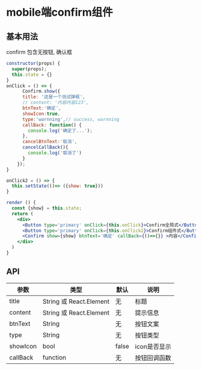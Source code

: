# mobile端confirm组件

## 基本用法
confirm
包含无按钮, 确认框

```jsx harmony
constructor(props) {
  super(props);
  this.state = {}
}
onClick = () => {
      Confirm.show({
      title: '这是一个测试弹框',
      // content: '内容内容123',
      btnText:'确定',
      showIcon:true,
      type:'warnning',// success, warnning
      callBack: function() {
        console.log('确定了...');
      },
      cancelBtnText:'取消',
      cancelCallBack(){
        console.log('取消了')
      }
    });
}

onClick2 = () => {
  this.setState(()=> ({show: true}))
}

render () {
  const {show} = this.state;
  return (
    <div>
      <Button type='primary' onClick={this.onClick}>Confirm全局式</Button>{' '}
      <Button type='primary' onClick={this.onClick2}>Confirm组件式</Button>{' '}
      <Confirm show={show} btnText='确定' callBack={()=>{}} >内容</Confirm>
    </div>
  )
}
```

## API

|   参数    |   类型   |   默认  |   说明     |
|-----------|----------|------------|-------------------|
| title      |  String 或 React.Element  |      无     | 标题 |
| content   |  String 或 React.Element  |  无    | 提示信息	|
| btnText   |  String  |  无    | 按钮文案	|
| type   |  String  |  无    | 按钮类型	|
| showIcon   |  bool  |  false    | icon是否显示	|
| callBack    | function | 无 |   按钮回调函数    |

